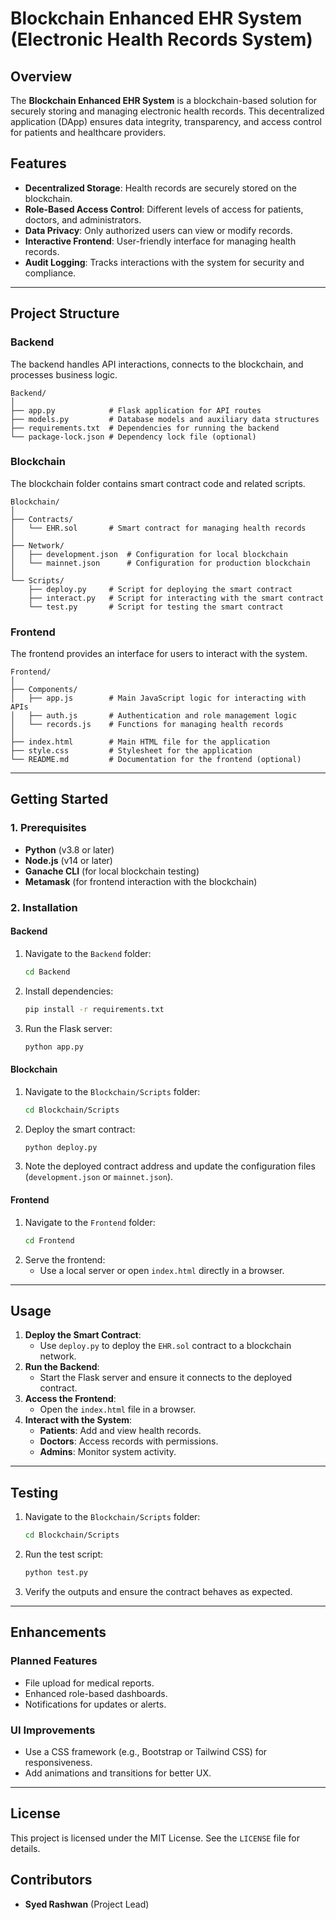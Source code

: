 # **Blockchain Enhanced EHR System (Electronic Health Records System)**

## **Overview**
The **Blockchain Enhanced EHR System** is a blockchain-based solution for securely storing and managing electronic health records. This decentralized application (DApp) ensures data integrity, transparency, and access control for patients and healthcare providers.

## **Features**
- **Decentralized Storage**: Health records are securely stored on the blockchain.
- **Role-Based Access Control**: Different levels of access for patients, doctors, and administrators.
- **Data Privacy**: Only authorized users can view or modify records.
- **Interactive Frontend**: User-friendly interface for managing health records.
- **Audit Logging**: Tracks interactions with the system for security and compliance.

---

## **Project Structure**

### **Backend**
The backend handles API interactions, connects to the blockchain, and processes business logic.

```
Backend/
│
├── app.py            # Flask application for API routes
├── models.py         # Database models and auxiliary data structures
├── requirements.txt  # Dependencies for running the backend
└── package-lock.json # Dependency lock file (optional)
```

### **Blockchain**
The blockchain folder contains smart contract code and related scripts.

```
Blockchain/
│
├── Contracts/
│   └── EHR.sol       # Smart contract for managing health records
│
├── Network/
│   ├── development.json  # Configuration for local blockchain
│   └── mainnet.json      # Configuration for production blockchain
│
└── Scripts/
    ├── deploy.py     # Script for deploying the smart contract
    ├── interact.py   # Script for interacting with the smart contract
    └── test.py       # Script for testing the smart contract
```

### **Frontend**
The frontend provides an interface for users to interact with the system.

```
Frontend/
│
├── Components/
│   ├── app.js        # Main JavaScript logic for interacting with APIs
│   ├── auth.js       # Authentication and role management logic
│   └── records.js    # Functions for managing health records
│
├── index.html        # Main HTML file for the application
├── style.css         # Stylesheet for the application
└── README.md         # Documentation for the frontend (optional)
```

---

## **Getting Started**

### **1. Prerequisites**
- **Python** (v3.8 or later)
- **Node.js** (v14 or later)
- **Ganache CLI** (for local blockchain testing)
- **Metamask** (for frontend interaction with the blockchain)

### **2. Installation**

#### Backend
1. Navigate to the `Backend` folder:
   ```bash
   cd Backend
   ```
2. Install dependencies:
   ```bash
   pip install -r requirements.txt
   ```
3. Run the Flask server:
   ```bash
   python app.py
   ```

#### Blockchain
1. Navigate to the `Blockchain/Scripts` folder:
   ```bash
   cd Blockchain/Scripts
   ```
2. Deploy the smart contract:
   ```bash
   python deploy.py
   ```
3. Note the deployed contract address and update the configuration files (`development.json` or `mainnet.json`).

#### Frontend
1. Navigate to the `Frontend` folder:
   ```bash
   cd Frontend
   ```
2. Serve the frontend:
   - Use a local server or open `index.html` directly in a browser.

---

## **Usage**

1. **Deploy the Smart Contract**:
   - Use `deploy.py` to deploy the `EHR.sol` contract to a blockchain network.
2. **Run the Backend**:
   - Start the Flask server and ensure it connects to the deployed contract.
3. **Access the Frontend**:
   - Open the `index.html` file in a browser.
4. **Interact with the System**:
   - **Patients**: Add and view health records.
   - **Doctors**: Access records with permissions.
   - **Admins**: Monitor system activity.

---

## **Testing**

1. Navigate to the `Blockchain/Scripts` folder:
   ```bash
   cd Blockchain/Scripts
   ```
2. Run the test script:
   ```bash
   python test.py
   ```
3. Verify the outputs and ensure the contract behaves as expected.

---

## **Enhancements**
### **Planned Features**
- File upload for medical reports.
- Enhanced role-based dashboards.
- Notifications for updates or alerts.

### **UI Improvements**
- Use a CSS framework (e.g., Bootstrap or Tailwind CSS) for responsiveness.
- Add animations and transitions for better UX.

---

## **License**
This project is licensed under the MIT License. See the `LICENSE` file for details.

## **Contributors**
- **Syed Rashwan** (Project Lead)
